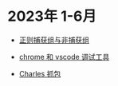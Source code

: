 # 2023年 1-6月
* [正则捕获组与非捕获组](../regular/regular.html#捕获组与非捕获组)

* [chrome 和 vscode 调试工具](../tool/debugger.html)

* [Charles 抓包](../tool/tool.html#charles)